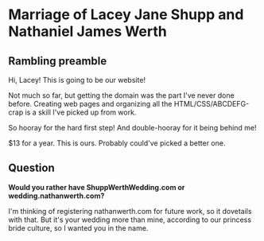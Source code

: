 # Marriage of Lacey Jane Shupp and Nathaniel James Werth

## Rambling preamble

Hi, Lacey!  This is going to be our website!

Not much so far, but getting the domain was the part I've never done before.
Creating web pages and organizing all the HTML/CSS/ABCDEFG-crap is a skill I've
picked up from work.

So hooray for the hard first step! And double-hooray for it being behind me!

$13 for a year. This is ours. Probably could've picked a better one.

## Question

**Would you rather have ShuppWerthWedding.com or wedding.nathanwerth.com?**

I'm thinking of registering nathanwerth.com for future work, so it dovetails
with that. But it's your wedding more than mine, according to our princess bride
culture, so I wanted you in the name.
